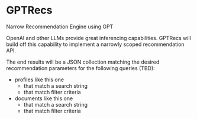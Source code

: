 # GPTRecs
Narrow Recommendation Engine using GPT

OpenAI and other LLMs provide great inferencing capabilities. GPTRecs will build off this capability to implement a narrowly scoped recommendation API.

The end results will be a JSON collection matching the desired recommendation parameters for the following queries (TBD):

- profiles like this one
  - that match a search string
  - that match filter criteria
- documents like this one
  - that match a search string
  - that match filter criteria


